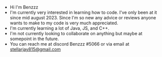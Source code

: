 - Hi I'm Benzzz
- I'm currently very interested in learning how to code. I've only been at it since mid august 2023. Since I'm so new any advice or reviews anyone wants to make to my code is very much appreciated.
- I'm currently learning a lot of Java, JS, and C++.
- I'm not currently looking to collaborate on anything but maybe at somepoint in the future.
- You can reach me at discord Benzzz #5066 or via email at stellarjay815@gmail.com

